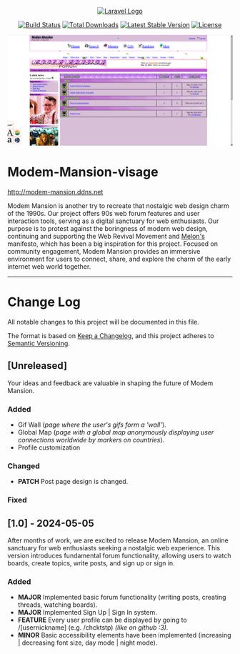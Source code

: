 <p align="center"><a href="https://laravel.com" target="_blank"><img src="https://raw.githubusercontent.com/laravel/art/master/logo-lockup/5%20SVG/2%20CMYK/1%20Full%20Color/laravel-logolockup-cmyk-red.svg" width="400" alt="Laravel Logo"></a></p>

<p align="center">
<a href="https://github.com/laravel/framework/actions"><img src="https://github.com/laravel/framework/workflows/tests/badge.svg" alt="Build Status"></a>
<a href="https://packagist.org/packages/laravel/framework"><img src="https://img.shields.io/packagist/dt/laravel/framework" alt="Total Downloads"></a>
<a href="https://packagist.org/packages/laravel/framework"><img src="https://img.shields.io/packagist/v/laravel/framework" alt="Latest Stable Version"></a>
<a href="https://packagist.org/packages/laravel/framework"><img src="https://img.shields.io/packagist/l/laravel/framework" alt="License"></a>
</p>

<a href="http://modem-mansion.ddns.net"><img src="https://raw.githubusercontent.com/checkthistape/Modem-Mansion-visage/main/resources/main%20page.png" width="" height=""></a>

# Modem-Mansion-visage

http://modem-mansion.ddns.net

Modem Mansion is another try to recreate that nostalgic web design charm of the 1990s.
Our project offers 90s web forum features and user interaction tools, serving as a digital sanctuary for web enthusiasts. Our purpose is to protest against the boringness of modern web design, continuing and supporting the Web Revival Movement and [Melon's](https://melonking.net/thoughts/manifesto) manifesto, which has been a big inspiration for this project.
Focused on community engagement, Modem Mansion provides an immersive environment for users to connect, share, and explore the charm of the early internet web world together.

____

# Change Log
All notable changes to this project will be documented in this file.
 
The format is based on [Keep a Changelog](https://keepachangelog.com/en/1.1.0/),
and this project adheres to [Semantic Versioning](https://semver.org/spec/v2.0.0.html).
 
## [Unreleased]
 
Your ideas and feedback are valuable in shaping the future of Modem Mansion.
 
### Added
- Gif Wall (<em>page where the user's gifs form a 'wall'</em>).
- Global Map (<em>page with a global map anonymously displaying user connections worldwide by markers on countries</em>).
- Profile customization
 
### Changed
 - <strong>PATCH</strong> Post page design is changed.
### Fixed
 
## [1.0] - 2024-05-05
  
After months of work, we are excited to release Modem Mansion, an online sanctuary for web enthusiasts seeking a nostalgic web experience.
This version introduces fundamental forum functionality, allowing users to watch boards, create topics, write posts, and sign up or sign in.
 
### Added
 
- <strong>MAJOR</strong> Implemented basic forum functionality (writing posts, creating threads, watching boards).
- <strong>MAJOR</strong> Implemented Sign Up | Sign In system.
- <strong>FEATURE</strong> Every user profile can be displayed by going to /[usernickname] (e.g. /chcktstp) <em>(like on github :3).</em>
- <strong>MINOR</strong> Basic accessibility elements have been implemented (increasing | decreasing font size, day mode | night mode). 

